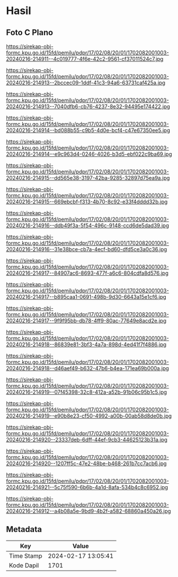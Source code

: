 # Hasil

## Foto C Plano

https://sirekap-obj-formc.kpu.go.id/15fd/pemilu/pdpr/17/02/08/20/01/1702082001003-20240216-214911--4c019777-4f6e-42c2-9561-cf37011524c7.jpg

https://sirekap-obj-formc.kpu.go.id/15fd/pemilu/pdpr/17/02/08/20/01/1702082001003-20240216-214913--2bccec09-1ddf-41c3-94a6-63731caf425a.jpg

https://sirekap-obj-formc.kpu.go.id/15fd/pemilu/pdpr/17/02/08/20/01/1702082001003-20240216-214913--7040dfb6-cb76-4237-8e32-94495e174422.jpg

https://sirekap-obj-formc.kpu.go.id/15fd/pemilu/pdpr/17/02/08/20/01/1702082001003-20240216-214914--bd088b55-c9b5-4d0e-bcf4-c47e67350ee5.jpg

https://sirekap-obj-formc.kpu.go.id/15fd/pemilu/pdpr/17/02/08/20/01/1702082001003-20240216-214914--e9c963d4-0246-4026-b3d5-ebf022c9ba69.jpg

https://sirekap-obj-formc.kpu.go.id/15fd/pemilu/pdpr/17/02/08/20/01/1702082001003-20240216-214915--dd565e38-3197-42ba-9285-32897d75ea9a.jpg

https://sirekap-obj-formc.kpu.go.id/15fd/pemilu/pdpr/17/02/08/20/01/1702082001003-20240216-214915--669ebcbf-f313-4b70-8c92-e33f4dddd32b.jpg

https://sirekap-obj-formc.kpu.go.id/15fd/pemilu/pdpr/17/02/08/20/01/1702082001003-20240216-214916--ddb49f3a-5f54-496c-9148-ccd6de5dad39.jpg

https://sirekap-obj-formc.kpu.go.id/15fd/pemilu/pdpr/17/02/08/20/01/1702082001003-20240216-214916--31e38bce-cb7a-4ecf-bd60-dfd5ce3a0c36.jpg

https://sirekap-obj-formc.kpu.go.id/15fd/pemilu/pdpr/17/02/08/20/01/1702082001003-20240216-214917--84907ac6-8693-477f-a6c6-804cdfa8d576.jpg

https://sirekap-obj-formc.kpu.go.id/15fd/pemilu/pdpr/17/02/08/20/01/1702082001003-20240216-214917--b895caa1-0691-498b-9d30-6643a15e1cf6.jpg

https://sirekap-obj-formc.kpu.go.id/15fd/pemilu/pdpr/17/02/08/20/01/1702082001003-20240216-214917--9f9f95bb-db78-4ff9-80ac-77649e8acd2e.jpg

https://sirekap-obj-formc.kpu.go.id/15fd/pemilu/pdpr/17/02/08/20/01/1702082001003-20240216-214918--86839e81-3bf3-4a7a-898d-4ed41f7f4886.jpg

https://sirekap-obj-formc.kpu.go.id/15fd/pemilu/pdpr/17/02/08/20/01/1702082001003-20240216-214918--d46aef49-b632-47b6-b4ea-171ea69b000a.jpg

https://sirekap-obj-formc.kpu.go.id/15fd/pemilu/pdpr/17/02/08/20/01/1702082001003-20240216-214919--07f45398-32c8-412a-a52b-91b06c95b1c5.jpg

https://sirekap-obj-formc.kpu.go.id/15fd/pemilu/pdpr/17/02/08/20/01/1702082001003-20240216-214919--e90b8e23-cf50-4992-a00b-00ab58d8de0b.jpg

https://sirekap-obj-formc.kpu.go.id/15fd/pemilu/pdpr/17/02/08/20/01/1702082001003-20240216-214920--23337deb-6dff-44ef-9cb3-44625123b31a.jpg

https://sirekap-obj-formc.kpu.go.id/15fd/pemilu/pdpr/17/02/08/20/01/1702082001003-20240216-214920--1207ff5c-47e2-48be-b468-261b7cc7acb6.jpg

https://sirekap-obj-formc.kpu.go.id/15fd/pemilu/pdpr/17/02/08/20/01/1702082001003-20240216-214921--5c75f590-6b6b-4a1d-8afa-534b4c8c6952.jpg

https://sirekap-obj-formc.kpu.go.id/15fd/pemilu/pdpr/17/02/08/20/01/1702082001003-20240216-214912--a4b08a5e-9bd9-4b2f-a582-68860a450a26.jpg


## Metadata

| Key        | Value               |
| ---------- | ------------------- |
| Time Stamp | 2024-02-17 13:05:41 |
| Kode Dapil | 1701                |



